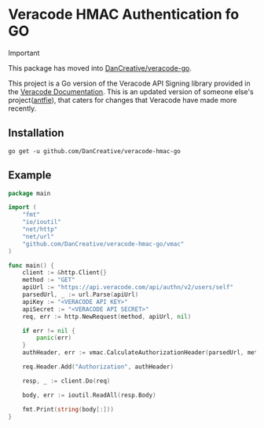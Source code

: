 # Veracode HMAC Authentication fo GO

> [!IMPORTANT]
> This package has moved into [DanCreative/veracode-go](https://github.com/DanCreative/veracode-go).


This project is a Go version of the Veracode API Signing library provided in the [Veracode Documentation](https://docs.veracode.com/r/c_hmac_signing_example_python). This is an updated version of someone else's project([antfie](https://github.com/antfie/veracode-go-hmac-authentication)), that caters for changes that Veracode have made more recently.

## Installation
```
go get -u github.com/DanCreative/veracode-hmac-go
```

## Example
```go
package main

import (
	"fmt"
	"io/ioutil"
	"net/http"
	"net/url"
	"github.com/DanCreative/veracode-hmac-go/vmac"
)

func main() {
	client := &http.Client{}
	method := "GET"
	apiUrl := "https://api.veracode.com/api/authn/v2/users/self"
	parsedUrl, _ := url.Parse(apiUrl)
	apiKey := "<VERACODE API KEY>"
	apiSecret := "<VERACODE API SECRET>"
	req, err := http.NewRequest(method, apiUrl, nil)

	if err != nil {
		panic(err)
	}
	authHeader, err := vmac.CalculateAuthorizationHeader(parsedUrl, method, apiKey, apiSecret)

	req.Header.Add("Authorization", authHeader)

	resp, _ := client.Do(req)

	body, err := ioutil.ReadAll(resp.Body)

	fmt.Print(string(body[:]))
}
```
